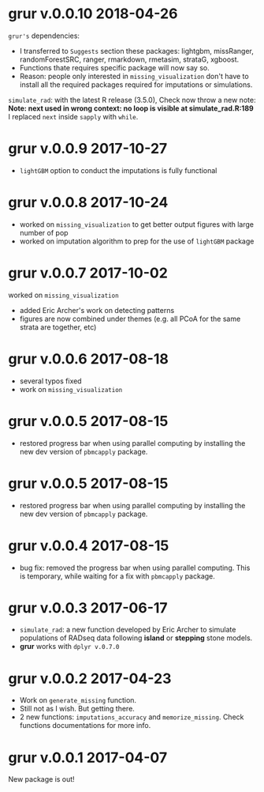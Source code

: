 # grur v.0.0.10 2018-04-26

`grur's` dependencies:

  * I transferred to `Suggests` section these packages: 
  lightgbm, missRanger, randomForestSRC, ranger, rmarkdown, rmetasim, strataG,
  xgboost.
  * Functions thate requires specific package will now say so.
  * Reason: people only interested in `missing_visualization` don't have to install
  all the required packages required for imputations or simulations.

`simulate_rad`: with the latest R release (3.5.0), Check now throw a new note:
**Note: next used in wrong context: no loop is visible at simulate_rad.R:189**
I replaced `next` inside `sapply` with `while`.


# grur v.0.0.9 2017-10-27

* `lightGBM` option to conduct the imputations is fully functional



# grur v.0.0.8 2017-10-24

* worked on `missing_visualization` to get better output figures with large number of pop
* worked on imputation algorithm to prep for the use of `lightGBM` package


# grur v.0.0.7 2017-10-02

worked on `missing_visualization`
* added Eric Archer's work on detecting patterns
* figures are now combined under themes (e.g. all PCoA for the same strata are together, etc)

# grur v.0.0.6 2017-08-18

* several typos fixed
* work on `missing_visualization`

# grur v.0.0.5 2017-08-15

* restored progress bar when using parallel computing by installing the new dev
version of `pbmcapply` package.



# grur v.0.0.5 2017-08-15

* restored progress bar when using parallel computing by installing the new dev
version of `pbmcapply` package.


# grur v.0.0.4 2017-08-15

* bug fix: removed the progress bar when using parallel computing.
This is temporary, while waiting for a fix with `pbmcapply` package.


# grur v.0.0.3 2017-06-17

* `simulate_rad`: a new function developed by Eric Archer to simulate populations
of RADseq data following **island** or **stepping** stone models.
* **grur** works with `dplyr v.0.7.0`

# grur v.0.0.2 2017-04-23

* Work on `generate_missing` function.
* Still not as I wish. But getting there.
* 2 new functions: `imputations_accuracy` and `memorize_missing`. Check functions
documentations for more info.


# grur v.0.0.1 2017-04-07

New package is out!


